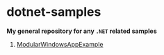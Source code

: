 # dotnet-samples

**My general repository for any `.NET` related samples**

1. [ModularWindowsAppExample](ModularWindowsAppExample/docs/readme.md)
